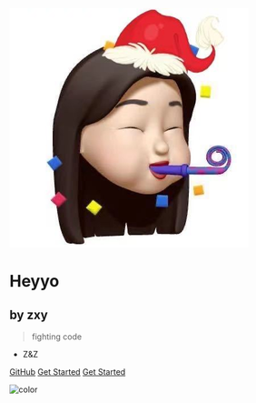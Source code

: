 ![logo](_media/icon.jpg)
# Heyyo
## by zxy
> fighting code

* Z&Z

[GitHub](https://github.com/docsifyjs/docsify/)
[Get Started](#quick-start)
[Get Started](#quick-start)

<!-- 背景色 -->
![color](#11111)